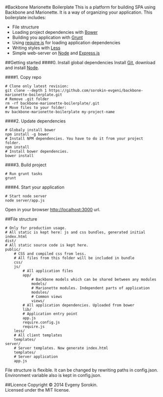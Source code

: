 #Backbone Marionette Boilerplate
This is a platform for building SPA using Backbone and Marionette. It is a way of organizing your application. This boilerplate includes: 
- File structure
- Loading project dependencies with [Bower](http://bower.io/)
- Building you application with [Grunt](http://gruntjs.com/)
- Using [require.js](http://requirejs.org/) for loading application dependencies
- Writing styles with [Less](http://lesscss.org/)
- Simple web-server on [Node](http://nodejs.org/) and [Express.js](http://expressjs.com/)
 
##Getting started
####0. Install global dependencies
Install [Git](http://git-scm.com/book/en/v2/Getting-Started-Installing-Git), download and install [Node](http://nodejs.org/download/). 

####1. Copy repo

    # Clone only latest revision:
    git clone --depth 1 https://github.com/sorokin-evgeni/backbone-marionette-boilerplate.git
    # Remove .git folder
    rm -rf backbone-marionette-boilerplate/.git 
    # Move files to your folder:
    mv backbone-marionette-boilerplate my-project-name
    
####2. Update dependencies

    # Globaly install bower
    npm install -g bower
    # Install NPM dependencies. You have to do it from your project folder.
    npm install
    # Install bower dependencies.
    bower install
    
####3. Build project

    # Run grunt tasks
    grunt
    
####4. Start your application

    # Start node server
    node server/app.js
    
Open in your browser [http://localhost:3000](http://localhost:3000) url.

##File structure

    # Only for production usage. 
    # All static is kept here: js and css bundles, generated initial index.html
    dist/
    # All static source code is kept here.
    public/
        # CSS and compiled css from less. 
        # All files from this folder will be included in bundle
        css/
        js/
            # All application files
            app/
                # Backbone models which can be shared between any modules
                models/
                # Marionette modules. Independent parts of application
                modules/
                # Common views
                views/
            # All application dependencies. Uploaded from bower
            lib/
            # Application entry point
            app.js
            require.config.js
            require.js
        less/
        # All client templates
        templates/
    server/
        # Server templates. Now generate index.html
        templates/
        # Server application
        app.js
        
File structure is flexible. It can be changed by rewriting paths in config.json.   
Environment variable also is kept in config.json.

##Licence
Copyright © 2014 Evgeny Sorokin.    
Licensed under the MIT license.